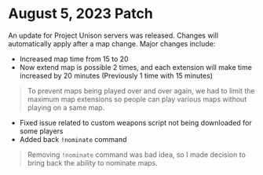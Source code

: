 # August 5, 2023 Patch
An update for Project Unison servers was released. Changes will automatically apply after a map change. Major changes include:

* Increased map time from 15 to 20
* Now extend map is possible 2 times, and each extension will make time increased by 20 minutes (Previously 1 time with 15 minutes)
> To prevent maps being played over and over again, we had to limit the maximum map extensions so people can play various maps without playing on a same map.
* Fixed issue related to custom weapons script not being downloaded for some players
* Added back `!nominate` command
> Removing `!nominate` command was bad idea, so I made decision to bring back the ability to nominate maps.
